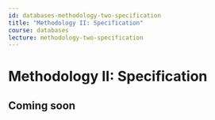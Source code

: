 ```yaml
---
id: databases-methodology-two-specification
title: "Methodology II: Specification"
course: databases
lecture: methodology-two-specification
---
```


# Methodology II: Specification

## Coming soon
